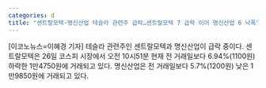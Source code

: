 ```yaml
---
categories: d
title: "센트랄모텍·명신산업 테슬라 관련주 급락…센트랄모텍 7 급락 이어 명신산업 6 낙폭"
---
```

[이코노뉴스=이혜경 기자] 테슬라 관련주인 센트랄모텍과 명신산업이 급락 중이다. 센트랄모텍은 26일 코스피 시장에서 오전 10시51분 현재 전 거래일보다 6.94%(1100원) 하락한 1만4750원에 거래되고 있다. 명신산업은 전 거래일보다 5.7%(1200원) 낮은 1만9850원에 거래되고 있다.